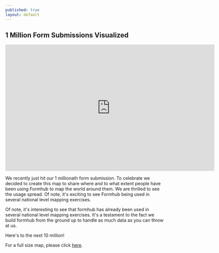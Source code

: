 ```yaml
---
published: true
layout: default
---
```


## 1 Million Form Submissions Visualized ##

<iframe width='660' height='400' frameBorder='0' src='http://a.tiles.mapbox.com/v3/modilabs.map-gg6t86wc.html#2/7.01366792756663/-3.7021874999999986'></iframe>

We recently just hit our 1 millionath form submission.  To celebrate we decided to create this map to share where and to what extent people have been using Formhub to map the world around them.  We are thrilled to see the usage spread.  Of note, it's exciting to see Formhub being used in several national level mapping exercises.  

Of note, it's interesting to see that formhub has already been used in several national level mapping exercises.  It's a testament to the fact we build formhub from the ground up to handle as much data as you can throw at us.  

Here's to the next 10 million!

For a full size map, please click [here](http://a.tiles.mapbox.com/v3/modilabs.map-gg6t86wc/page.html).
